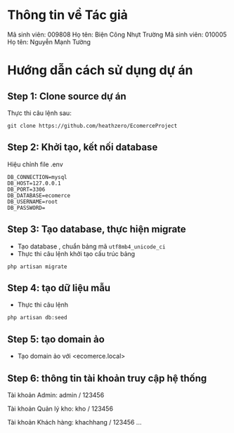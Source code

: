 # Thông tin về Tác giả
Mã sinh viên: 009808
Họ tên: Biện Công Nhựt Trường
Mã sinh viên: 010005
Họ tên: Nguyễn Mạnh Tường

# Hướng dẫn cách sử dụng dự án
## Step 1: Clone source dự án
Thực thi câu lệnh sau:
```
git clone https://github.com/heathzero/EcomerceProject
```

## Step 2: Khởi tạo, kết nối database
Hiệu chỉnh file .env
```
DB_CONNECTION=mysql
DB_HOST=127.0.0.1
DB_PORT=3306
DB_DATABASE=ecomerce
DB_USERNAME=root
DB_PASSWORD=
```

## Step 3: Tạo database, thực hiện migrate
- Tạo database <ecomerce>, chuẩn bảng mã `utf8mb4_unicode_ci`
- Thực thi câu lệnh khởi tạo cấu trúc bảng
```
php artisan migrate
```

## Step 4: tạo dữ liệu mẫu
- Thực thi câu lệnh
```
php artisan db:seed
```

## Step 5: tạo domain ảo
- Tạo domain ảo với <ecomerce.local>

## Step 6: thông tin tài khoản truy cập hệ thống
Tài khoản Admin:
admin / 123456

Tài khoản Quản lý kho:
kho / 123456

Tài khoản Khách hàng:
khachhang / 123456
...
